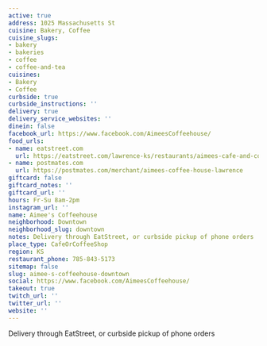 ```yaml
---
active: true
address: 1025 Massachusetts St
cuisine: Bakery, Coffee
cuisine_slugs:
- bakery
- bakeries
- coffee
- coffee-and-tea
cuisines:
- Bakery
- Coffee
curbside: true
curbside_instructions: ''
delivery: true
delivery_service_websites: ''
dinein: false
facebook_url: https://www.facebook.com/AimeesCoffeehouse/
food_urls:
- name: eatstreet.com
  url: https://eatstreet.com/lawrence-ks/restaurants/aimees-cafe-and-coffee-house
- name: postmates.com
  url: https://postmates.com/merchant/aimees-coffee-house-lawrence
giftcard: false
giftcard_notes: ''
giftcard_url: ''
hours: Fr-Su 8am-2pm
instagram_url: ''
name: Aimee's Coffeehouse
neighborhood: Downtown
neighborhood_slug: downtown
notes: Delivery through EatStreet, or curbside pickup of phone orders
place_type: CafeOrCoffeeShop
region: KS
restaurant_phone: 785-843-5173
sitemap: false
slug: aimee-s-coffeehouse-downtown
social: https://www.facebook.com/AimeesCoffeehouse/
takeout: true
twitch_url: ''
twitter_url: ''
website: ''
---
```


Delivery through EatStreet, or curbside pickup of phone orders